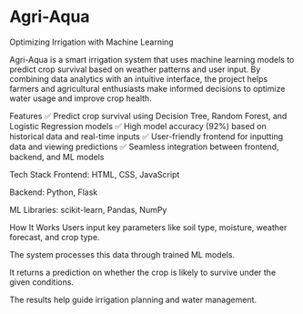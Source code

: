 # Agri-Aqua

Optimizing Irrigation with Machine Learning

Agri-Aqua is a smart irrigation system that uses machine learning models to predict crop survival based on weather patterns and user input. By combining data analytics with an intuitive interface, the project helps farmers and agricultural enthusiasts make informed decisions to optimize water usage and improve crop health.

Features
✅ Predict crop survival using Decision Tree, Random Forest, and Logistic Regression models
✅ High model accuracy (92%) based on historical data and real-time inputs
✅ User-friendly frontend for inputting data and viewing predictions
✅ Seamless integration between frontend, backend, and ML models

Tech Stack
Frontend: HTML, CSS, JavaScript

Backend: Python, Flask

ML Libraries: scikit-learn, Pandas, NumPy

How It Works
Users input key parameters like soil type, moisture, weather forecast, and crop type.

The system processes this data through trained ML models.

It returns a prediction on whether the crop is likely to survive under the given conditions.

The results help guide irrigation planning and water management.
